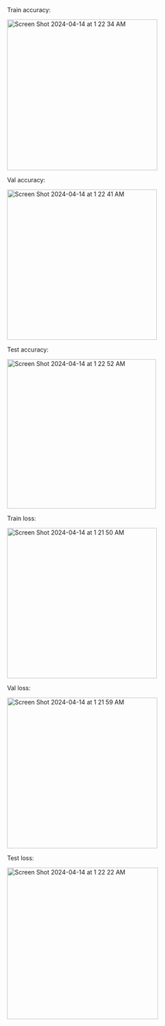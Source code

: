 Train accuracy:

<img width="352" alt="Screen Shot 2024-04-14 at 1 22 34 AM" src="https://github.com/Bingzw/DL_genAI_practicing/assets/7736032/a3e6db14-88a8-4224-9b3f-c7eb87449a8c">

Val accuracy:

<img width="351" alt="Screen Shot 2024-04-14 at 1 22 41 AM" src="https://github.com/Bingzw/DL_genAI_practicing/assets/7736032/9b10d1b1-b369-45d6-8575-b12f13b29c71">

Test accuracy:

<img width="349" alt="Screen Shot 2024-04-14 at 1 22 52 AM" src="https://github.com/Bingzw/DL_genAI_practicing/assets/7736032/8cdfd7d2-f00e-455f-9172-0c3d87978c42">

Train loss:

<img width="351" alt="Screen Shot 2024-04-14 at 1 21 50 AM" src="https://github.com/Bingzw/DL_genAI_practicing/assets/7736032/d86ff427-6308-4786-872a-cedf7b00d743">

Val loss:

<img width="352" alt="Screen Shot 2024-04-14 at 1 21 59 AM" src="https://github.com/Bingzw/DL_genAI_practicing/assets/7736032/57a56630-48ad-475a-9c2a-1c39d4a3f36f">

Test loss:

<img width="354" alt="Screen Shot 2024-04-14 at 1 22 22 AM" src="https://github.com/Bingzw/DL_genAI_practicing/assets/7736032/bd4e1c4d-1bc9-4e4f-93c1-b3a651544a99">


